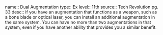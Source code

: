 name:: Dual Augmentation 
type:: Ex
level:: 11th 
source:: Tech Revolution pg. 33
desc:: If you have an augmentation that functions as a weapon, such as a bone blade or optical laser, you can install an additional augmentation in the same system. You can have no more than two augmentations in that system, even if you have another ability that provides you a similar benefit.

